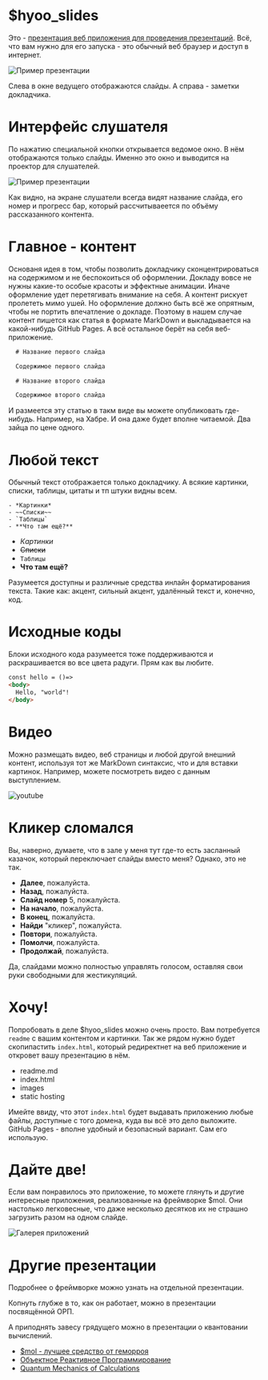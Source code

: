 # $hyoo_slides

Это - [презентация веб приложения для проведения презентаций](https://nin-jin.github.io/slides/slides/). Всё, что вам нужно для его запуска - это обычный веб браузер и доступ в интернет.

![Пример презентации](https://slides.hyoo.ru/#slides=https%3A%2F%2Fnin-jin.github.io%2Fslides%2Forp%2F/slide=2)

Слева в окне ведущего отображаются слайды. А справа - заметки докладчика.

# Интерфейс слушателя

По нажатию специальной кнопки открывается ведомое окно. В нём отображаются только слайды. Именно это окно и выводится на проектор для слушателей.

![Пример презентации](https://slides.hyoo.ru/#slides=https%3A%2F%2Fnin-jin.github.io%2Fslides%2Forp%2F/slide=2/role=listener)

Как видно, на экране слушатели всегда видят название слайда, его номер и прогресс бар, который рассчитываеется по объёму рассказанного контента.

# Главное - контент

Основаня идея в том, чтобы позволить докладчику сконцентрироваться на содержимом и не беспокоиться об оформлении. Докладу вовсе не нужны какие-то особые красоты и эффектные анимации. Иначе оформление удет перетягивать внимание на себя. А контент рискует пролететь мимо ушей. Но оформление должно быть всё же опрятным, чтобы не портить впечатление о докладе. Поэтому в нашем случае контент пишется как статья в формате MarkDown и выкладывается на какой-нибудь GitHub Pages. А всё остальное берёт на себя веб-приложение.

```markdown
  # Название первого слайда

  Содержимое первого слайда

  # Название второго слайда

  Содержимое второго слайда
```

И размеется эту статью в такм виде вы можете опубликовать где-нибудь. Например, на Хабре. И она даже будет вполне читаемой. Два зайца по цене одного.

# Любой текст

Обычный текст отображается только докладчику. А всякие картинки, списки, таблицы, цитаты и тп штуки видны всем. 

```
- *Картинки*
- ~~Списки~~
- `Таблицы`
- **Что там ещё?**
```

- *Картинки*
- ~~Списки~~
- `Таблицы`
- **Что там ещё?**

Разумеется доступны и различные средства инлайн форматирования текста. Такие как: акцент, сильный акцент, удалённый текст и, конечно, код.

# Исходные коды

Блоки исходного кода разумеется тоже поддерживаются и раскрашивается во все цвета радуги. Прям как вы любите.

```html
const hello = ()=>
<body>
  Hello, "world"!
</body>
```

# Видео

Можно размещать видео, веб страницы и любой другой внешний контент, используя тот же MarkDown синтаксис, что и для вставки картинок. Например, можете посмотреть видео с данным выступлением.

![youtube](https://www.youtube.com/embed/frddLjdkKpA)

# Кликер сломался

Вы, наверно, думаете, что в зале у меня тут где-то есть засланный казачок, который переключает слайды вместо меня? Однако, это не так.

- **Далее**, пожалуйста.
- **Назад**, пожалуйста.
- **Слайд номер** 5, пожалуйста.
- **На начало**, пожалуйста.
- **В конец**, пожалуйста.
- **Найди** "кликер", пожалуйста.
- **Повтори**, пожалуйста.
- **Помолчи**, пожалуйста.
- **Продолжай**, пожалуйста.

Да, слайдами можно полностью управлять голосом, оставляя свои руки свободными для жестикуляций. 

# Хочу!

Попробовать в деле $hyoo_slides можно очень просто. Вам потребуется `readme` с вашим контентом и картинки. Так же рядом нужно будет скопипастить `index.html`, который редиректнет на веб приложение и откровет вашу презентацию в нём. 

- readme.md
- index.html
- images
- static hosting

Имейте ввиду, что этот `index.html` будет выдавать приложению любые файлы, доcтупные с того домена, куда вы всё это дело выложите. GitHub Pages - вполне удобный и безопасный вариант. Сам его использую.

# Дайте две!

Если вам понравилось это приложение, то можете глянуть и другие интересные приложения, реализованные на фреймворке $mol. Они настолько легковесные, что даже несколько десятков их не страшно загрузить разом на одном слайде.

![Галерея приложений](https://showcase.hyoo.ru/)

# Другие презентации

Подробнее о фреймворке можно узнать на отдельной презентации.

Копнуть глубже в то, как он работает, можно в презентации посвящённой ОРП.

А приподнять завесу грядущего можно в презентации о квантовании вычислений.

- [$mol - лучшее средство от геморроя](https://nin-jin.github.io/slides/mol/)
- [Объектное Реактивное Программирование](https://nin-jin.github.io/slides/orp/)
- [Quantum Mechanics of Calculations](https://nin-jin.github.io/slides/fibers/)

